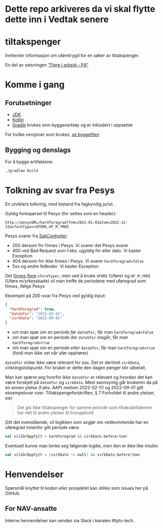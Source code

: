 # Dette repo arkiveres da vi skal flytte dette inn i Vedtak senere

tiltakspenger
================

Innhenter informasjon om uføretrygd for en søker av tiltakspenger.

En del av satsningen ["Flere i arbeid – P4"](https://memu.no/artikler/stor-satsing-skal-fornye-navs-utdaterte-it-losninger-og-digitale-verktoy/)

# Komme i gang

## Forutsetninger

- [JDK](https://jdk.java.net/)
- [Kotlin](https://kotlinlang.org/)
- [Gradle](https://gradle.org/) brukes som byggeverktøy og er inkludert i oppsettet

For hvilke versjoner som brukes, [se byggefilen](build.gradle.kts)

## Bygging og denslags

For å bygge artifaktene:

```sh
./gradlew build
```

# Tolkning av svar fra Pesys

En utviklers tolkning, med bistand fra fagkyndig jurist.

Gyldig forespørsel til Pesys (fnr settes som en header):

```
http://pesysURL/harUforegrad?fom=2022-01-01&tom=2022-12-31&uforeTyper=UFORE,UF_M_YRKE
```

Pesys svarer fra [SakController](https://github.com/navikt/pesys/blob/main/pen-app/src/main/kotlin/no/nav/provider/pensjon/api/sak/SakController.kt):

- 200 dersom fnr finnes i Pesys. Vi svarer det Pesys svarer
- 400 ved Bad Request som f.eks. ugyldig fnr eller dato. Vi kaster Exception
- 404 dersom fnr ikke finnes i Pesys. Vi svarer `harUforegrad=false`
- 5xx og andre feilkoder. Vi kaster Exception

Det [finnes flere](https://github.com/navikt/pesys/blob/main/pen/domain/nav-domain-pensjon-pen-java/src/main/java/no/nav/domain/pensjon/kjerne/kodetabeller/UforeTypeCode.java) `uforeTyper`, 
men ved å bruke `UFORE` (Uføre) og `UF_M_YRKE` (Uføre m/yrkesskade) vil man treffe de periodene med uføregrad som finnes, ifølge Pesys

Eksempel på 200-svar fra Pesys ved gyldig input:

```json
{
  "harUforegrad": true,
  "datoUfor": "2022-02-01",
  "virkDato": "2022-09-01"
}
```

- om man spør om en periode _før_ `datoUfor`, får man `harUforegrad=false`
- om man spør om en periode der `datoUfor` _inngår_, får man `harUforegrad=true`
- om man spør om en periode _etter_ `datoUfor`, får man `harUforegrad=true` (fordi man ikke vet når ufør opphører)

`datoUfor` virker ikke være relevant for oss. Det er derimot `virkDato`, virkningstidspunkt. For bruker er dette den dagen penger blir utbetalt.

Man kan spørre seg hvorfor ikke `datoUfor` er relevant og hvordan det kan være forskjell på `datoUfor` og `virkDato`.
Mest sannsynlig går brukeren da på en annen ytelse (f.eks. AAP) mellom 2022-02-01 og 2022-09-01 gitt eksempelsvar over.
Tiltakspengeforskriften, § 7 Forholdet til andre ytelser, sier

> Det gis ikke tiltakspenger for samme periode som tiltaksdeltakeren har rett til andre ytelser til livsopphold

Gitt det ovenstående, vil logikken som avgjør om vedkommende har en uføregrad innenfor gitt periode være

```kotlin
val vilkårOppfylt = harUforegrad && virkDato.before(tom)
```

Eventuelt kunne man tenke seg følgende logikk, men den er ikke like intuitiv

```kotlin
val vilkårOppfylt = (virkDato != null) && virkDato.before(tom)
```

# Henvendelser

Spørsmål knyttet til koden eller prosjektet kan stilles som issues her på GitHub.

## For NAV-ansatte

Interne henvendelser kan sendes via Slack i kanalen #tpts-tech.
